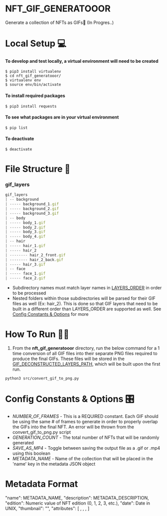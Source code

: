 # NFT_GIF_GENERATOOOR
Generate a collection of NFTs as GIFs👾 (In Progres..)

# Local Setup 💻
#### To develop and test locally, a virtual environment will need to be created
```
$ pip3 install virtualenv
$ cd nft_gif_generatooor/
$ virtualenv env
$ source env/bin/activate
```
#### To install required packages
```
$ pip3 install requests
```
#### To see what packages are in your virtual environment
```
$ pip list
```
#### To deactivate
```
$ deactivate
```

# File Structure 🌳
### gif_layers
```js
gif_layers
| -- background
| ----- background_1.gif
| ----- background_2.gif
| ----- background_3.gif
| -- body
| ----- body_1.gif
| ----- body_2.gif
| ----- body_3.gif
| ----- body_4.gif
| -- hair
| ----- hair_1.gif
| ----- hair_2
| -------- hair_2_front.gif
| -------- hair_2_back.gif
| ----- hair_3.gif
| -- face
| ----- face_1.gif
| ----- face_2.gif

```
- Subdirectory names must match layer names in [LAYERS_ORDER](https://github.com/0xDounia/nft_gif_generatooor/blob/main/src/config.py#L10) in order to be processed
- Nested folders within those subdirectories will be parsed for their GIF files as well (Ex: hair_2). This is done so that GIF layers that need to be built in a different order than LAYERS_ORDER are supported as well. See [Config Constants & Options](#Options) for more

# How To Run 🏃‍♀️
1. From the **nft_gif_generatooor** directory, run the below command for a 1 time conversion of all GIF files into their separate PNG files required to produce the final GIFs. These files will be stored in the [GIF_DECONSTRUCTED_LAYERS_PATH]([config.py](https://github.com/0xDounia/nft_gif_generatooor/blob/main/src/config.py)), which will be built upon the first run.
```
python3 src/convert_gif_to_png.py
```

# Config Constants & Options 🎛
- *NUMBER_OF_FRAMES* - This is a REQUIRED constant. Each GIF should be using the same # of frames to generate in order to properly overlap the GIFs into the final NFT. An error will be thrown from the convert_gif_to_png.py script 
- *GENERATION_COUNT* - The total number of NFTs that will be randomly generated
- *SAVE_AS_MP4* - Toggle between saving the output file as a .gif or .mp4 using this boolean
- *METADATA_NAME* - Name of the collection that will be placed in the 'name' key in the metadata JSON object 

# Metadata Format
"name": METADATA_NAME,
"description": METADATA_DESCRIPTION,
"edition": Numeric value of NFT edition (0, 1, 2, 3, etc.),
"date": Date in UNIX,
"thumbnail": "",
"attributes": [ , , , ]
